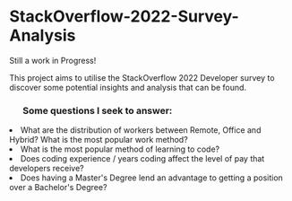 # StackOverflow-2022-Survey-Analysis

Still a work in Progress! <br>

This project aims to utilise the StackOverflow 2022 Developer survey to discover some potential insights and analysis that can be found. <br>

<ul> <strong><h3>Some questions I seek to answer: </h3></strong></ul>
<li> What are the distribution of workers between Remote, Office and Hybrid? What is the most popular work method? </li>
<li> What is the most popular method of learning to code?</li>
<li> Does coding experience / years coding affect the level of pay that developers receive?</li>
<li> Does having a Master's Degree lend an advantage to getting a position over a Bachelor's Degree? </li>
